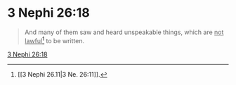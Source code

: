 # 3 Nephi 26:18

> And many of them saw and heard unspeakable things, which are <u>not lawful</u>[^a] to be written.

[3 Nephi 26:18](https://www.churchofjesuschrist.org/study/scriptures/bofm/3-ne/26?lang=eng&id=p18#p18)


[^a]: [[3 Nephi 26.11|3 Ne. 26:11]].  
